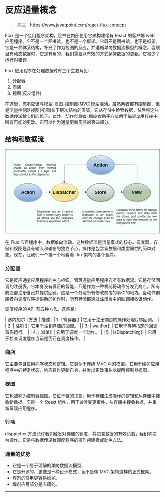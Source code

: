 # 反应通量概念

> 原文：<https://www.javatpoint.com/react-flux-concept>

Flux 是一个应用程序架构，脸书在内部使用它来构建带有 React 的客户端 web 应用程序。它不是一个图书馆，也不是一个框架。它既不是图书馆，也不是框架。它是一种体系结构，补充了作为视图的反应，并遵循单向数据流模型的概念。当项目有动态数据时，它是有用的，我们需要以有效的方式保持数据的更新。它减少了运行时错误。

Flux 应用程序在处理数据时有三个主要角色:

1.  分配器
2.  商店
3.  视图(反应组件)

在这里，您不应该与模型-视图-控制器(MVC)模型混淆。虽然两者都有控制器，但是流量控制器视图(视图)位于层次结构的顶部。它从存储中检索数据，然后将这些数据传递给它们的孩子。此外，动作创建者-调度者助手方法用于描述应用程序中所有可能的更改。它可以作为通量更新周期的第四部分。

## 结构和数据流

![React Flux Concept](img/86c6ec4247ce17675dbf23eedc3ea6aa.png)

在 Flux 应用程序中，数据单向流动。这种数据流是流量模式的核心。调度器、存储和视图是具有输入和输出的独立节点。操作是包含新数据和类型属性的简单对象。现在，让我们一个接一个地看看 flux 架构的各个组件。

### 分配器

它是反应通量应用程序的中心枢纽，管理通量应用程序的所有数据流。它是存储回调的注册表。它本身没有真正的智能，只是作为一种机制将动作分发到商店。所有商店都注册自己并提供回调。这是一个处理所有修改商店的事件的地方。当动作创建者向调度程序提供新的动作时，所有存储都通过注册表中的回调接收该动作。

调度程序的 API 有五种方法。这些是:

| 塞内加尔 | 方法 | 描述 |
| 1. | 寄存器() | 它用于注册商店的操作处理程序回调。 |
| 2. | 注销() | 它用于注销存储的回调。 |
| 3. | waitFor() | 它用于等待指定的回调首先运行。 |
| 4. | 派单() | 它用于调度一个动作。 |
| 5. | isDispatching() | 它用于检查调度程序当前是否正在调度操作。 |

### 商店

它主要包含应用程序状态和逻辑。它类似于传统 MVC 中的模型。它用于维护应用程序中的特定状态，响应操作更新自身，并发出更改事件以提醒控制器视图。

### 视图

它也被称为控制器视图。它位于链的顶部，用于存储生成操作的逻辑和从存储中接收新数据。它是一个 React 组件，用于监听变更事件，从存储中接收数据，并重新呈现应用程序。

### 行动

dispatcher 方法允许我们触发对存储的调度，并包含数据的有效负载，我们称之为操作。它是将数据传递给调度程序的操作创建者或助手方法。

### 通量的优势

*   它是一个易于理解的单向数据流模型。
*   它是开源的，更像是一种设计模式，而不是像 MVC 架构这样的正式框架。
*   焊剂的应用更容易维护。
*   焊剂应用部分是去耦的。

* * *